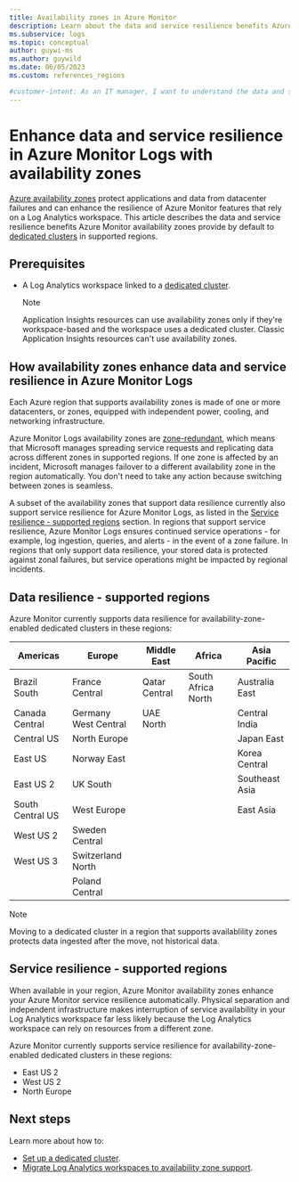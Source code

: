 ```yaml
---
title: Availability zones in Azure Monitor
description: Learn about the data and service resilience benefits Azure Monitor availability zones provide to protect against datacenter failure. 
ms.subservice: logs
ms.topic: conceptual
author: guywi-ms
ms.author: guywild
ms.date: 06/05/2023
ms.custom: references_regions

#customer-intent: As an IT manager, I want to understand the data and service resilience benefits Azure Monitor availability zones provide to ensure my data and services are sufficiently protected in the event of datacenter failure.
---
```

# Enhance data and service resilience in Azure Monitor Logs with availability zones

[Azure availability zones](../../reliability/availability-zones-overview.md) protect applications and data from datacenter failures and can enhance the resilience of Azure Monitor features that rely on a Log Analytics workspace. This article describes the data and service resilience benefits Azure Monitor availability zones provide by default to [dedicated clusters](logs-dedicated-clusters.md) in supported regions.

## Prerequisites

- A Log Analytics workspace linked to a [dedicated cluster](logs-dedicated-clusters.md).  

    > [!NOTE]
    > Application Insights resources can use availability zones only if they're workspace-based and the workspace uses a dedicated cluster. Classic Application Insights resources can't use availability zones.

## How availability zones enhance data and service resilience in Azure Monitor Logs

Each Azure region that supports availability zones is made of one or more datacenters, or zones, equipped with independent power, cooling, and networking infrastructure. 

Azure Monitor Logs availability zones are [zone-redundant](../../reliability/availability-zones-overview.md#zonal-and-zone-redundant-services), which means that Microsoft manages spreading service requests and replicating data across different zones in supported regions. If one zone is affected by an incident, Microsoft manages failover to a different availability zone in the region automatically. You don't need to take any action because switching between zones is seamless. 

A subset of the availability zones that support data resilience currently also support service resilience for Azure Monitor Logs, as listed in the [Service resilience - supported regions](#service-resilience---supported-regions) section. In regions that support service resilience, Azure Monitor Logs ensures continued service operations - for example, log ingestion, queries, and alerts - in the event of a zone failure. In regions that only support data resilience, your stored data is protected against zonal failures, but service operations might be impacted by regional incidents.
    
## Data resilience - supported regions

Azure Monitor currently supports data resilience for availability-zone-enabled dedicated clusters in these regions:

  | Americas | Europe | Middle East | Africa | Asia Pacific |
  |---|---|---|---|---|
  | Brazil South | France Central | Qatar Central | South Africa North | Australia East |
  | Canada Central | Germany West Central | UAE North | | Central India | 
  | Central US | North Europe | | | Japan East |
  | East US | Norway East | | | Korea Central |
  | East US 2 | UK South | | | Southeast Asia |
  | South Central US | West Europe | | | East Asia |
  | West US 2 | Sweden Central | | |  |
  | West US 3 | Switzerland North | | |  |
  |  | Poland Central | | | |

> [!NOTE]
> Moving to a dedicated cluster in a region that supports availablility zones protects data ingested after the move, not historical data.

## Service resilience - supported regions

When available in your region, Azure Monitor availability zones enhance your Azure Monitor service resilience automatically. Physical separation and independent infrastructure makes interruption of service availability in your Log Analytics workspace far less likely because the Log Analytics workspace can rely on resources from a different zone. 

Azure Monitor currently supports service resilience for availability-zone-enabled dedicated clusters in these regions:

- East US 2
- West US 2
- North Europe

## Next steps

Learn more about how to:
- [Set up a dedicated cluster](logs-dedicated-clusters.md).
- [Migrate Log Analytics workspaces to availability zone support](../../availability-zones/migrate-monitor-log-analytics.md).
